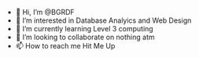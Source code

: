 - 👋 Hi, I’m @BGRDF
- 👀 I’m interested in Database Analyics and Web Design
- 🌱 I’m currently learning Level 3 computing
- 💞️ I’m looking to collaborate on nothing atm
- 📫 How to reach me Hit Me Up

<!---
BGRDF/BGRDF is a ✨ special ✨ repository because its `README.md` (this file) appears on your GitHub profile.
You can click the Preview link to take a look at your changes.
--->
